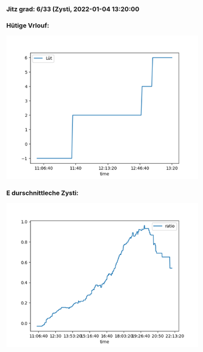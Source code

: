 ### Jitz grad: 6/33 (Zysti, 2022-01-04 13:20:00

### Hütige Vrlouf:
![Graph](Today.png)

### E durschnittleche Zysti:
![Graph](Zysti.png)